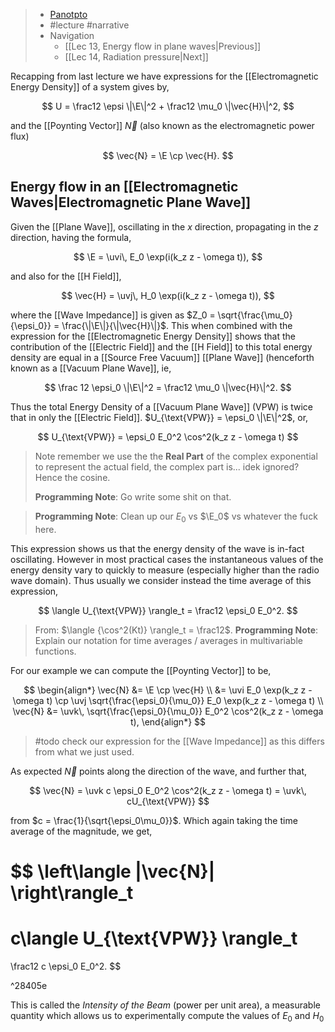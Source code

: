 > - [Panotpto](https://uniofbath.cloud.panopto.eu/Panopto/Pages/Viewer.aspx?id=5ce37f94-1c9f-496e-a1d8-acdd01445f65)
> - #lecture #narrative
> - Navigation
> 	- [[Lec 13, Energy flow in plane waves|Previous]]
> 	- [[Lec 14, Radiation pressure|Next]]

Recapping from last lecture we have expressions for the [[Electromagnetic Energy Density]] of a system gives by,

$$
U = \frac12 \epsi \|\E\|^2 + \frac12 \mu_0 \|\vec{H}\|^2,
$$

and the [[Poynting Vector]] $\vec{N}$ (also known as the electromagnetic power flux)

$$
\vec{N} = \E \cp \vec{H}.
$$

## Energy flow in an [[Electromagnetic Waves|Electromagnetic Plane Wave]]

Given the [[Plane Wave]], oscillating in the $x$ direction, propagating in the $z$ direction, having the formula,

$$
\E = \uvi\, E_0 \exp(i(k_z z - \omega t)),
$$


and also for the [[H Field]],

$$
\vec{H} = \uvj\, H_0 \exp(i(k_z z - \omega t)),
$$

where the [[Wave Impedance]] is given as $Z_0 = \sqrt{\frac{\mu_0}{\epsi_0}} = \frac{\|\E\|}{\|\vec{H}\|}$. This when combined with the expression for the [[Electromagnetic Energy Density]] shows that the contribution of the [[Electric Field]] and the [[H Field]] to this total energy density are equal in a [[Source Free Vacuum]] [[Plane Wave]] (henceforth known as a [[Vacuum Plane Wave]], ie,

$$
\frac 12 \epsi_0 \|\E\|^2 = \frac12 \mu_0 \|\vec{H}\|^2.
$$

Thus the total Energy Density of a [[Vacuum Plane Wave]] (VPW) is twice that in only the [[Electric Field]]. $U_{\text{VPW}} = \epsi_0 \|\E\|^2$, or,

$$
U_{\text{VPW}} = \epsi_0 E_0^2 \cos^2(k_z z - \omega t)
$$

> Note remember we use the the **Real Part** of the complex exponential to represent the actual field, the complex part is... idek ignored? Hence the cosine.
>
> **Programming Note**: Go write some shit on that.

> **Programming Note**: Clean up our $E_0$ vs $\E_0$ vs whatever the fuck here.

This expression shows us that the energy density of the wave is in-fact oscillating. However in most practical cases the instantaneous values of the energy density vary to quickly to measure (especially higher than the radio wave domain). Thus usually we consider instead the time average of this expression,

$$
\langle U_{\text{VPW}} \rangle_t = \frac12 \epsi_0 E_0^2.
$$

> From: $\langle {\cos^2(Kt)} \rangle_t = \frac12$.
> **Programming Note**: Explain our notation for time averages / averages in multivariable functions.

For our example we can compute the [[Poynting Vector]] to be,

$$
\begin{align*}
\vec{N}
&= \E \cp \vec{H} \\
&=
\uvi E_0 \exp(k_z z - \omega t)
\cp
\uvj \sqrt{\frac{\epsi_0}{\mu_0}} E_0 \exp(k_z z - \omega t) \\
\vec{N} &= \uvk\, \sqrt{\frac{\epsi_0}{\mu_0}} E_0^2 \cos^2(k_z z - \omega t),
\end{align*}
$$

> #todo check our expression for the [[Wave Impedance]] as this differs from what we just used.

As expected $\vec{N}$ points along the direction of the wave, and further that,

$$
\vec{N} = \uvk c \epsi_0 E_0^2 \cos^2(k_z z - \omega t) = \uvk\, cU_{\text{VPW}}
$$

from $c = \frac{1}{\sqrt{\epsi_0\mu_0}}$. Which again taking the time average of the magnitude, we get,

$$
\left\langle \|\vec{N}\| \right\rangle_t
=
c\langle U_{\text{VPW}} \rangle_t
=
\frac12 c \epsi_0 E_0^2.
$$

^28405e

This is called the *Intensity of the Beam* (power per unit area), a measurable quantity which allows us to experimentally compute the values of $E_0$ and $H_0$